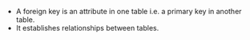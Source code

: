 - A foreign key is an attribute in one table i.e. a primary key in another table.
- It establishes relationships between tables.